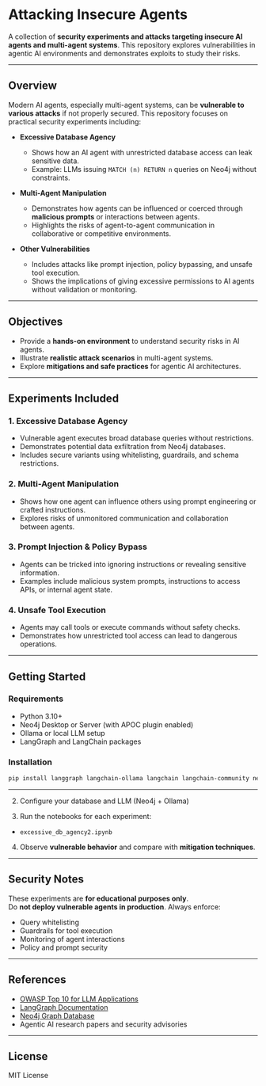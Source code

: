 # Attacking Insecure Agents

A collection of **security experiments and attacks targeting insecure AI agents and multi-agent systems**. This repository explores vulnerabilities in agentic AI environments and demonstrates exploits to study their risks.

---

## Overview

Modern AI agents, especially multi-agent systems, can be **vulnerable to various attacks** if not properly secured. This repository focuses on practical security experiments including:

- **Excessive Database Agency**
  - Shows how an AI agent with unrestricted database access can leak sensitive data.
  - Example: LLMs issuing `MATCH (n) RETURN n` queries on Neo4j without constraints.

- **Multi-Agent Manipulation**
  - Demonstrates how agents can be influenced or coerced through **malicious prompts** or interactions between agents.
  - Highlights the risks of agent-to-agent communication in collaborative or competitive environments.

- **Other Vulnerabilities**
  - Includes attacks like prompt injection, policy bypassing, and unsafe tool execution.
  - Shows the implications of giving excessive permissions to AI agents without validation or monitoring.

---

## Objectives

- Provide a **hands-on environment** to understand security risks in AI agents.  
- Illustrate **realistic attack scenarios** in multi-agent systems.  
- Explore **mitigations and safe practices** for agentic AI architectures.  

---

## Experiments Included

### 1. Excessive Database Agency
- Vulnerable agent executes broad database queries without restrictions.  
- Demonstrates potential data exfiltration from Neo4j databases.  
- Includes secure variants using whitelisting, guardrails, and schema restrictions.  

### 2. Multi-Agent Manipulation
- Shows how one agent can influence others using prompt engineering or crafted instructions.  
- Explores risks of unmonitored communication and collaboration between agents.  

### 3. Prompt Injection & Policy Bypass
- Agents can be tricked into ignoring instructions or revealing sensitive information.  
- Examples include malicious system prompts, instructions to access APIs, or internal agent state.  

### 4. Unsafe Tool Execution
- Agents may call tools or execute commands without safety checks.  
- Demonstrates how unrestricted tool access can lead to dangerous operations.  

---

## Getting Started

### Requirements
- Python 3.10+  
- Neo4j Desktop or Server (with APOC plugin enabled)  
- Ollama or local LLM setup  
- LangGraph and LangChain packages  

### Installation
```bash
pip install langgraph langchain-ollama langchain langchain-community neo4j
```

---

2. Configure your database and LLM (Neo4j + Ollama)

3. Run the notebooks for each experiment:
- `excessive_db_agency2.ipynb`

4. Observe **vulnerable behavior** and compare with **mitigation techniques**.  

---

## Security Notes
These experiments are **for educational purposes only**.  
Do **not deploy vulnerable agents in production**. Always enforce:
- Query whitelisting  
- Guardrails for tool execution  
- Monitoring of agent interactions  
- Policy and prompt security  

---

## References
- [OWASP Top 10 for LLM Applications](https://owasp.org/www-project-top-10-for-large-language-model-applications/)  
- [LangGraph Documentation](https://github.com/Arcanum-Sec/langgraph)  
- [Neo4j Graph Database](https://neo4j.com/)  
- Agentic AI research papers and security advisories

---

## License
MIT License

